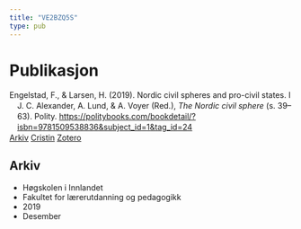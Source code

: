 ```yaml
---
title: "VE2BZQ5S"
type: pub
---
```

<h1>Publikasjon</h1>
<article id="csl-bib-container-VE2BZQ5S" class="csl-bib-container">
  <div class="csl-bib-body" style="line-height: 1.35; padding-left: 1em; text-indent:-1em;">
  <div class="csl-entry">Engelstad, F., &amp; Larsen, H. (2019). Nordic civil spheres and pro-civil states. I J. C. Alexander, A. Lund, &amp; A. Voyer (Red.), <i>The Nordic civil sphere</i> (s. 39&#x2013;63). Polity. <a href="https://politybooks.com/bookdetail/?isbn=9781509538836&amp;subject_id=1&amp;tag_id=24">https://politybooks.com/bookdetail/?isbn=9781509538836&amp;subject_id=1&amp;tag_id=24</a></div>
</div>
  <div class="csl-bib-buttons">
    <a href="#taxonomy-article-VE2BZQ5S" class="csl-bib-button">Arkiv</a>
    <a href="https://app.cristin.no/results/show.jsf?id=1757829" alt="Cristin URL" class="csl-bib-button">Cristin</a>
    <a href="http://zotero.org/groups/5402882/items/VE2BZQ5S" alt="Zotero URL" class="csl-bib-button">Zotero</a>
  </div>
  <div id="csl-bib-meta-container-VE2BZQ5S"></div>
</article>
<div id="csl-bib-meta-VE2BZQ5S" class="csl-bib-meta">
  <article id="taxonomy-article-VE2BZQ5S" class="taxonomy-article">
    <h1>Arkiv</h1>
    <ul>
      <li>Høgskolen i Innlandet</li>
      <li>Fakultet for lærerutdanning og pedagogikk</li>
      <li>2019</li>
      <li>Desember</li>
    </ul>
  </article>
</div>
